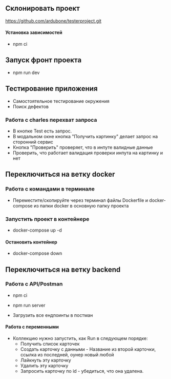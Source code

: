 ## Склонировать проект
https://github.com/ardubone/testerproject.git


#### Установка зависимостей
- npm ci
## Запуск фронт проекта
- npm run dev

## Тестирование приложения
- Самостоятельное тестирование окружения 
- Поиск дефектов
### Работа с charles перехват запроса
- В кнопке Test есть запрос.
- В модальном окне кнопка "Получить картинку" делает запрос на сторонний сервис
- Кнопка "Проверить" проверяет, что в инпуте валидные данные
- Проверить, что работает валидация проверки инпута на картинку и нет

## Переключиться на ветку docker
### Работа с командами в терминале
- Переместите/скопируйте через терминал файлы Dockerfile и docker-compose из папки docker в основную папку проекта
### Запустить проект в контейнере
- docker-compose up -d
#### Остановить контейнер
- docker-compose down

## Переключиться на ветку backend
### Работа с API/Postman
- npm ci
- npm run server
  
- Загрузить все ендпоинты в постман
#### Работа с переменными
- Коллекцию нужно запустить, как  Run в следующем порядке:
  - Получить список карточек
  - Создать карточку с данными - Название из второй карточки, ссылка из последней, оунер новый любой
  - Лайкнуть эту карточку
  - Удалить эту карточку
  - Запросить карточку по id - убедиться, что она удалена.
  
